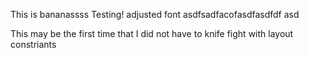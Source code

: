 This is bananassss
Testing!
adjusted font
asdfsadfacofasdfasdfdf
asd


This may be the first time that I did not have to knife fight with layout constriants